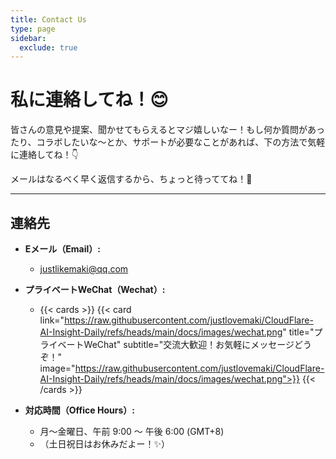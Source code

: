 ```yaml
---
title: Contact Us
type: page
sidebar:
  exclude: true
---
```

# 私に連絡してね！😊

皆さんの意見や提案、聞かせてもらえるとマジ嬉しいなー！もし何か質問があったり、コラボしたいな〜とか、サポートが必要なことがあれば、下の方法で気軽に連絡してね！👇

メールはなるべく早く返信するから、ちょっと待っててね！🙏

---

## **連絡先**

*   **Eメール（Email）:**
    *   [justlikemaki@qq.com](mailto:justlikemaki@qq.com)

*   **プライベートWeChat（Wechat）:**
    *   {{< cards >}}
        {{< card link="https://raw.githubusercontent.com/justlovemaki/CloudFlare-AI-Insight-Daily/refs/heads/main/docs/images/wechat.png" title="プライベートWeChat" subtitle="交流大歓迎！お気軽にメッセージどうぞ！" image="https://raw.githubusercontent.com/justlovemaki/CloudFlare-AI-Insight-Daily/refs/heads/main/docs/images/wechat.png">}}
        {{< /cards >}}

*   **対応時間（Office Hours）:**
    *   月〜金曜日、午前 9:00 〜 午後 6:00 (GMT+8)
    *   （土日祝日はお休みだよー！✨）